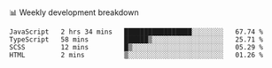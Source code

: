 📊 Weekly development breakdown
<!--START_SECTION:waka-->
```text
JavaScript   2 hrs 34 mins   █████████████████░░░░░░░░   67.74 % 
TypeScript   58 mins         ██████▒░░░░░░░░░░░░░░░░░░   25.71 % 
SCSS         12 mins         █▒░░░░░░░░░░░░░░░░░░░░░░░   05.29 % 
HTML         2 mins          ▒░░░░░░░░░░░░░░░░░░░░░░░░   01.26 % 
```
<!--END_SECTION:waka-->
